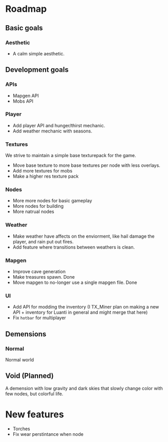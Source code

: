 # Roadmap

## Basic goals

### Aesthetic

- A calm simple aesthetic.



## Development goals

### APIs

- Mapgen API
- Mobs API


### Player

- Add player API and hunger/thirst mechanic.
- Add weather mechanic with seasons.


### Textures

We strive to maintain a simple base texturepack for the game.

- Move base texture to more base textures per node with less overlays.
- Add more textures for mobs
- Make a higher res texture pack


### Nodes

- More more nodes for basic gameplay
- More nodes for building
- More natrual nodes

### Weather

- Make weather have affects on the enviorment, like hail damage the player, and rain put out fires.
- Add feature where transitions between weathers is clean.


### Mapgen

- Improve cave generation
- Make treasures spawn. Done
- Move mapgen to no-longer use a single mapgen file. Done


### UI

- Add API for modding the inventory (I TX_Miner plan on making a new API + inventory for Luanti in general and might merge that here)
- Fix `hotbar` for multiplayer



## Demensions

### Normal

Normal world

## Void (Planned)

A demension with low gravity and dark skies that slowly change color with few nodes, but colorful life.



# New features

- Torches
- Fix wear perstintance when node
